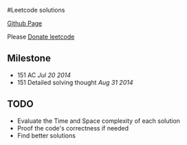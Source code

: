 #Leetcode solutions

[Github Page](http://leetcode.tgic.me/)

Please [Donate leetcode](https://oj.leetcode.com/donate/)


## Milestone

 * 151 AC _Jul 20 2014_
 * 151 Detailed solving thought  _Aug 31 2014_


## TODO
 
 * Evaluate the Time and Space complexity of each solution
 * Proof the code's correctness if needed
 * Find better solutions
